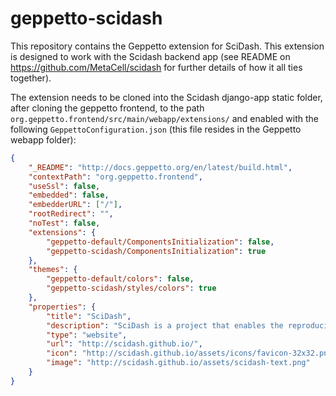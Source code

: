 # geppetto-scidash

This repository contains the Geppetto extension for SciDash. This extension is designed to work with the Scidash backend app (see README on https://github.com/MetaCell/scidash for further details of how it all ties together). 

The extension needs to be cloned into the Scidash django-app static folder, after cloning the geppetto frontend, to the path `org.geppetto.frontend/src/main/webapp/extensions/` and enabled with the following `GeppettoConfiguration.json` (this file resides in the Geppetto webapp folder):

```json
{
	"_README": "http://docs.geppetto.org/en/latest/build.html",
	"contextPath": "org.geppetto.frontend",
	"useSsl": false,
	"embedded": false,
	"embedderURL": ["/"],
	"rootRedirect": "",
	"noTest": false,
	"extensions": {
		"geppetto-default/ComponentsInitialization": false,
		"geppetto-scidash/ComponentsInitialization": true
	},
	"themes": {
		"geppetto-default/colors": false,
		"geppetto-scidash/styles/colors": true
	},
	"properties": {
		"title": "SciDash",
		"description": "SciDash is a project that enables the reproducible execution and visualization of data-driven unit test for assessing model quality.",
		"type": "website",
		"url": "http://scidash.github.io/",
		"icon": "http://scidash.github.io/assets/icons/favicon-32x32.png",
		"image": "http://scidash.github.io/assets/scidash-text.png"
	}
}
```

